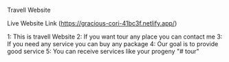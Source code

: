 Travell Website

Live Website Link (https://gracious-cori-41bc3f.netlify.app/)


1: This is travell Website
2: If you want tour any place you can contact me
3: If you need any service you can buy any package
4: Our goal is to provide good service
5: You can receive services like your progeny
"# tour" 
